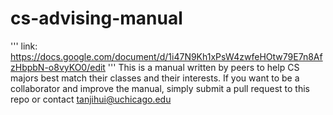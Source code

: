# cs-advising-manual
'''
link: https://docs.google.com/document/d/1i47N9Kh1xPsW4zwfeHOtw79E7n8AfzHbpbN-o8vyKO0/edit
'''
This is a manual written by peers to help CS majors best match their classes and their interests.
If you want to be a collaborator and improve the manual, simply submit a pull request to this repo or contact tanjihui@uchicago.edu
